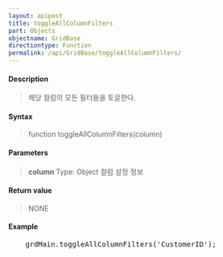 ```yaml
---
layout: apipost
title: toggleAllColumnFilters
part: Objects
objectname: GridBase
directiontype: Function
permalink: /api/GridBase/toggleAllColumnFilters/
---
```



#### Description

> 해당 컬럼의 모든 필터들을 토글한다.

#### Syntax

> function toggleAllColumnFilters(column)

#### Parameters

> **column**
> Type: Object
> 컬럼 설정 정보


#### Return value

> NONE

#### Example

<pre class="prettyprint">
    grdMain.toggleAllColumnFilters('CustomerID');
</pre>



